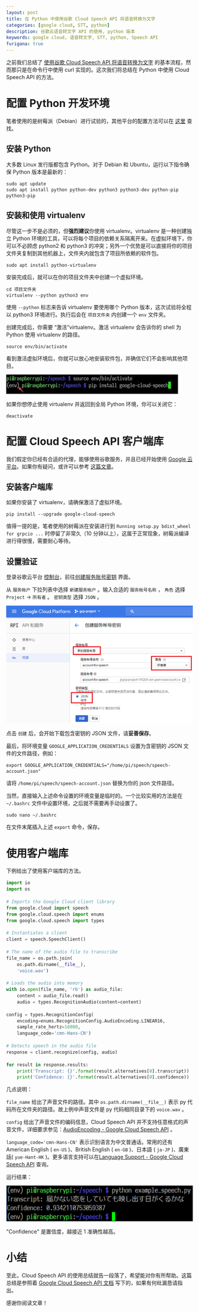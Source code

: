 ```yaml
---
layout: post
title: 在 Python 中使用谷歌 Cloud Speech API 将语音转换为文字
categories: [google cloud, STT, python]
description: 谷歌云语音转文字 API 的使用, python 版本
keywords: google cloud, 语音转文字, STT, python, Speech API
furigana: true
---
```


之前我们总结了 [使用谷歌 Cloud Speech API 将语音转换为文字](https://0qinghao.github.io/inforest/2018/03/08/google-cloud-speech-api-voice2text/) 的基本流程，然而那只是在命令行中使用 curl 实现的。这次我们将总结在 Python 中使用 Cloud Speech API 的方法。

# 配置 Python 开发环境

笔者使用的是树莓派（Debian）进行试验的，其他平台的配置方法可以在 [这里](https://cloud.google.com/python/setup) 查找。

## 安装 Python

大多数 Linux 发行版都包含 Python。对于 Debian 和 Ubuntu，运行以下指令确保 Python 版本是最新的：

``` nohighlight
sudo apt update
sudo apt install python python-dev python3 python3-dev python-pip python3-pip
```

## 安装和使用 virtualenv

尽管这一步不是必须的，但**强烈建议**你使用 virtualenv。virtualenv 是一种创建独立 Python 环境的工具，可以将每个项目的依赖关系隔离开来。在虚拟环境下，你可以不必顾虑 python2 和 python3 的冲突；另外一个优势是可以直接将你的项目文件夹复制到其他机器上，文件夹内就包含了项目所依赖的软件包。

``` shell
sudo apt install python-virtualenv
```

安装完成后，就可以在你的项目文件夹中创建一个虚拟环境。

``` shell
cd 项目文件夹
virtualenv --python python3 env

```

使用 `--python` 标志来告诉 virtualenv 要使用哪个 Python 版本，这次试验将全程以 python3 环境进行。执行后会在 ` 项目文件夹 ` 内创建一个 `env` 文件夹。

创建完成后，你需要 “激活”virtualenv。激活 virtualenv 会告诉你的 shell 为 Python 使用 virtualenv 的路径。

``` nohighlight
source env/bin/activate
```

看到激活虚拟环境后，你就可以放心地安装软件包，并确信它们不会影响其他项目。

![](/assets/images/2020-07-06-19-43-09.png)

如果你想停止使用 virtualenv 并返回到全局 Python 环境，你可以关闭它：

``` shell
deactivate
```

# 配置 Cloud Speech API 客户端库

我们假定你已经有合适的代理，能够使用谷歌服务，并且已经开始使用 [Google 云平台](https://cloud.google.com/)。如果你有疑问，或许可以参考 [这篇文章](https://0qinghao.github.io/inforest/2018/02/27/google-cloud-engine-ss-server/)。

## 安装客户端库

如果你安装了 virtualenv，请确保激活了虚拟环境。

``` shell
pip install --upgrade google-cloud-speech
```

值得一提的是，笔者使用的树莓派在安装进行到 `Running setup.py bdist_wheel for grpcio ...` 时停留了非常久（10 分钟以上），这属于正常现象，树莓派编译进行得很慢，需要耐心等待。

##  设置验证

登录谷歌云平台 [控制台](https://console.cloud.google.com/)，前往[创建服务账号密钥](https://console.cloud.google.com/apis/credentials/serviceaccountkey) 界面。

从 ` 服务帐户 ` 下拉列表中选择 ` 新建服务帐户 ` 。输入合适的 ` 服务帐号名称 ` ， ` 角色 ` 选择 `Project` → ` 所有者 ` 。 ` 密钥类型 ` 选择 `JSON` 。

![](/assets/images/2020-07-06-19-43-17.png)

点击 ` 创建 ` 后，会开始下载包含密钥的 JSON 文件，请**妥善保存**。

最后，将环境变量 `GOOGLE_APPLICATION_CREDENTIALS` 设置为含密钥的 JSON 文件的文件路径，例如：

``` shell
export GOOGLE_APPLICATION_CREDENTIALS="/home/pi/speech/speech-account.json"
```

请将 `/home/pi/speech/speech-account.json` 替换为你的 json 文件路径。

当然，直接输入上述命令设置的环境变量是临时的。一个比较实用的方法是在 `~/.bashrc` 文件中设置环境，之后就不需要再手动设置了。

``` shell
sudo nano ~/.bashrc
```

在文件末尾插入上述 `export` 命令，保存。

# 使用客户端库

下例给出了使用客户端库的方法。

``` python
import io
import os

# Imports the Google Cloud client library
from google.cloud import speech
from google.cloud.speech import enums
from google.cloud.speech import types

# Instantiates a client
client = speech.SpeechClient()

# The name of the audio file to transcribe
file_name = os.path.join(
    os.path.dirname(__file__),
    'voice.wav')

# Loads the audio into memory
with io.open(file_name, 'rb') as audio_file:
    content = audio_file.read()
    audio = types.RecognitionAudio(content=content)

config = types.RecognitionConfig(
    encoding=enums.RecognitionConfig.AudioEncoding.LINEAR16,
    sample_rate_hertz=16000,
    language_code='cmn-Hans-CN')

# Detects speech in the audio file
response = client.recognize(config, audio)

for result in response.results:
    print('Transcript: {}'.format(result.alternatives[0].transcript))
    print('Confidence: {}'.format(result.alternatives[0].confidence))
```

几点说明：

`file_name` 给出了声音文件的路径。其中 `os.path.dirname(__file__)` 表示 py 代码所在文件夹的路径。故上例中声音文件是 py 代码相同目录下的 `voice.wav` 。

`config` 给出了声音文件的编码信息，Cloud Speech API 并不支持任意格式的声音文件，详细要求参见：[AudioEncoding - Google Cloud Speech API](https://cloud.google.com/speech/reference/rest/v1/RecognitionConfig#AudioEncoding) 。

`language_code='cmn-Hans-CN'` 表示识别语言为中文普通话。常用的还有 American English ( `en-US` )、British English ( `en-GB` )、日本語 ( `ja-JP` )、廣東話( `yue-Hant-HK` )。更多语言支持可以在[Language Support - Google Cloud Speech API](https://cloud.google.com/speech/docs/languages) 查询。

运行结果：

![](/assets/images/2020-07-06-19-43-23.png)

"Confidence" 是置信度，越接近 1 准确性越高。

# 小结

至此，Cloud Speech API 的使用总结就告一段落了，希望能对你有所帮助。这篇总结是参照着 [Google Cloud Speech API 文档](https://cloud.google.com/speech/docs/) 写下的，如果有何纰漏恳请指出。

感谢你阅读文章！
